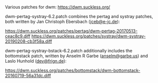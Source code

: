 Various patches for dwm: https://dwm.suckless.org/

dwm-pertag-systray-6.2.patch combines the pertag and systray patches, both written by Jan Christoph Ebersbach 
(jceb@e-jc.de):

https://dwm.suckless.org/patches/pertag/dwm-pertag-20170513-ceac8c9.diff
https://dwm.suckless.org/patches/systray/dwm-systray-20190208-cb3f58a.diff

dwm-pertag-systray-bstack-6.2.patch additionally includes the bottomstack patch, written by Anselm R Garbe (anselm@garbe.us) and Laslo Hunhold (dev@frign.de):

https://dwm.suckless.org/patches/bottomstack/dwm-bottomstack-20160719-56a31dc.diff
